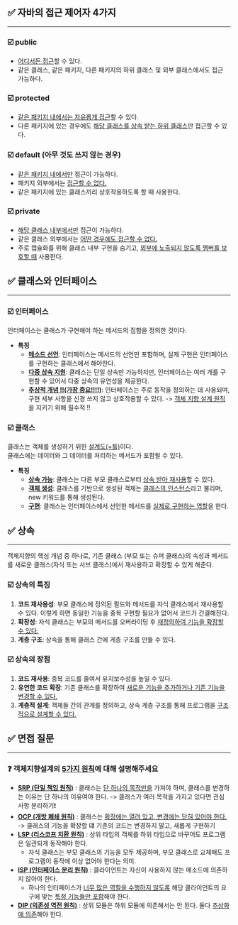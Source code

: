 ## ✅ 자바의 접근 제어자 4가지

---
### ☑️ public
* <u>어디서든 접근</u>할 수 있다. 
* 같은 클래스, 같은 패키지, 다른 패키지의 하위 클래스 및 외부 클래스에서도 접근 가능하다.

### ☑️ protected
* <u>같은 패키지 내에서는 자유롭게 접근</u>할 수 있다.
* 다른 패키지에 있는 경우에도 <u>해당 클래스를 상속 받는 하위 클래스</u>만 접근할 수 있다.

### ☑️ default (아무 것도 쓰지 않는 경우)
* <u>같은 패키지 내에서만</u> 접근이 가능하다.
* 패키지 외부에서는 <u>접근할 수 없다.</u>
* 같은 패키지에 있는 클래스끼리 상호작용하도록 할 때 사용한다.

### ☑️ private
* <u>해당 클래스 내부에서만</u> 접근이 가능하다.
* 같은 클래스 외부에서는 <u>어떤 경우에도 접근할 수 없다.</u>
* 주로 캡슐화를 위해 클래스 내부 구현을 숨기고, 
<u>외부에 노출되지 않도록 멤버를 보호할 때</u> 사용한다.

## ✅ 클래스와 인터페이스

---
### ☑️ 인터페이스
인터페이스는 클래스가 구현해야 하는 메서드의 집합을 정의한 것이다.
* <b>특징</b>
  * <b><u>메소드 선언</u></b>: 인터페이스는 메서드의 선언만 포함하며, 실제 구현은 인터페이스를 구현하는 클래스에서 해야한다.
  * <b><u>다중 상속 지원</u></b>: 클래스는 단일 상속만 가능하지만, 인터페이스는 여러 개를 구현할 수 있어서 다중 상속의 유연성을 제공한다.
  * <b><u>추상적 개념 ‼️(가장 중요!!!!)</u></b>: 인터페이스는 주로 동작을 정의하는 데 사용되며, 구현 세부 사항을 신경 쓰지 않고 상호작용할 수 있다.
    -> <u>객체 지향 설계 원칙</u>을 지키기 위해 필수적 !!

### ☑️ 클래스
클래스는 객체를 생성하기 위한 <u>설계도(=틀)</u>이다. <br>
클래스에는 데이터와 그 데이터를 처리하는 메서드가 포함될 수 있다.
* <b>특징</b>
  * <b><u>상속 가능</u></b>: 클래스는 다른 부모 클래스로부터 <u>상속 받아 재사용</u>할 수 있다.
  * <b><u>객체 생성</u></b>: 클래스를 기반으로 생성된 객체는 <u>클래스의 인스턴스</u>라고 불리며, new 키워드를 통해 생성된다.
  * <b><u>구현</u></b>: 클래스는 인터페이스에서 선언한 메서드를 <u>실제로 구현하는 역할</u>을 한다. 

## ✅ 상속

---
객체지향의 핵심 개념 중 하나로, 기존 클래스 (부모 또는 슈퍼 클래스)의 속성과 메서드를 새로운 클래스(자식 또는 서브 클래스)에서 재사용하고 확장할 수 있게 해준다. <br>

### ☑️ 상속의 특징
1. <b>코드 재사용성</b>: 부모 클래스에 정의된 필드와 메서드를 자식 클래스에서 재사용할 수 있다.
이렇게 하면 동일한 기능을 중복 구현할 필요가 없어서 코드가 간결해진다.
2. <b>확장성</b>: 자식 클래스는 부모의 메서드를 오버라이딩 후 <u>재정의하여 기능을 확장할 수 있다.</u>
3. <b>계층 구조</b>: 상속을 통해 클래스 간에 게층 구조를 만들 수 있다.

### ☑️ 상속의 장점
1. <b>코드 재사용</b>: 중복 코드를 줄여서 유지보수성을 높일 수 있다.
2. <b>유연한 코드 확장</b>: 기존 클래스를 확장하여 <u>새로운 기능을 추가하거나 기존 기능을 변경할 수 있다.</u>
3. <b>계층적 설계</b>: 객체들 간의 관계를 정의하고, 상속 계층 구조를 통해 프로그램을 <u>구조적으로 설계할 수 있다.</u>

## ✅ 면접 질문

---
### ❓ 객체지향설계의 <u>5가지 원칙</u>에 대해 설명해주세요
* <b><u>SRP (단일 책임 원칙)</u></b> : 클래스는 <u>단 하나의 목적만을</u> 가져야 하며, 클래스를 변경하는 이유는 단 하나의 이유여야 한다.
  -> 클래스가 여러 목적을 가지고 있다면 관심 사항 분리하기❗️
* <b><u>OCP (개방 폐쇄 원칙)</u></b> : 클래스는 <u>확장에는 열려 있고, 변경에는 닫혀 있어야 한다.</u>
  -> 클래스의 기능을 확장할 떄 기존의 코드는 변경하지 말고, 새롭게 구현하기
* <b><u>LSP (리스코프 치환 원칙)</u></b> : 상위 타입의 객체를 하위 타입으로 바꾸어도 프로그램은 일관되게 동작해야 한다.
  * 자식 클래스는 부모 클래스의 기능을 모두 제공하며, 부모 클래스로 교체해도 프로그램이 동작에 이상 없어야 한다는 의미.
* <b><u>ISP (인터페이스 분리 원칙)</u></b> : 클라이언트는 자신이 사용하지 않는 메소드에 의존하지 않아야 한다.
  * 하나의 인터페이스가 <u>너무 많은 역할을 수행하지 않도록</u> 해당 클라이언트의 요구에 맞는 <u>특정 기능들만 포함</u>해야 한다.
* <b><u>DIP (의존성 역전 원칙)</u></b> : 상위 모듈은 하위 모듈에 의존해서는 안 된다. 둘다 <u>추상화에 의존</u>해야 한다.